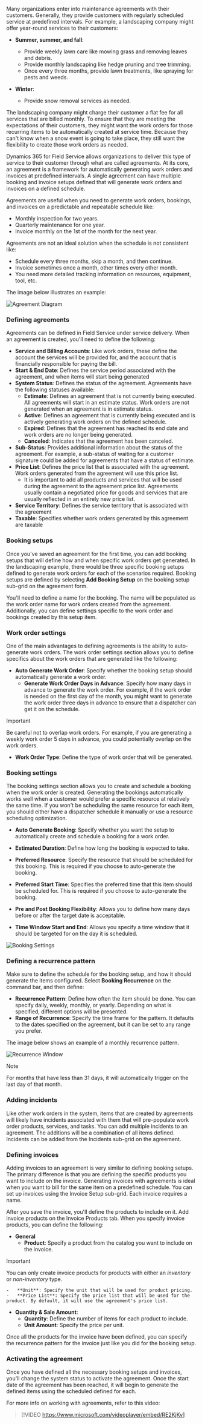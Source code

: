 Many organizations enter into maintenance agreements with their customers. Generally, they provide customers with regularly scheduled service at predefined intervals. For example, a landscaping company might offer year-round services to their customers:

-   **Summer, summer, and fall**:
    -   Provide weekly lawn care like mowing grass and removing leaves and debris.
    -   Provide monthly landscaping like hedge pruning and tree trimming.
    -   Once every three months, provide lawn treatments, like spraying for pests and weeds.

-   **Winter**:
    -   Provide snow removal services as needed.

The landscaping company might charge their customer a flat fee for all services that are billed monthly. To ensure that they are meeting the expectations of their customers, they might want the work orders for those recurring items to be automatically created at service time. Because they can't know when a snow event is going to take place, they still want the flexibility to create those work orders as needed.

Dynamics 365 for Field Service allows organizations to deliver this type of service to their customer through what are called agreements. At its core, an agreement is a framework for automatically generating work orders and invoices at predefined intervals. A single agreement can have multiple booking and invoice setups defined that will generate work orders and invoices on a defined schedule.

Agreements are useful when you need to generate work orders, bookings, and invoices on a predictable and repeatable schedule like:

-   Monthly inspection for two years.
-   Quarterly maintenance for one year.
-   Invoice monthly on the 1st of the month for the next year.

Agreements are not an ideal solution when the schedule is not consistent
like:

-   Schedule every three months, skip a month, and then continue.
-   Invoice sometimes once a month, other times every other month.
-   You need more detailed tracking information on resources, equipment, tool, etc.

The image below illustrates an example:

![Agreement Diagram](../media/WO-Unit5-1.png)

### Defining agreements

Agreements can be defined in Field Service under service delivery. When an agreement is created, you'll need to define the following:
-   **Service and Billing Accounts**: Like work orders, these define the account the services will be provided for, and the account that is financially responsible for paying the bill.
-   **Start & End Date**: Defines the service period associated with the agreement, and when items will start being generated
-   **System Status**: Defines the status of the agreement. Agreements have the following statuses available:
    -   **Estimate**: Defines an agreement that is not currently being executed. All agreements will start in an estimate status. Work orders are not generated when an agreement is in estimate status.
    -   **Active**: Defines an agreement that is currently being executed and is actively generating work orders on the defined schedule.
    -   **Expired**: Defines that the agreement has reached its end date and work orders are no longer being generated.
    -   **Canceled**: Indicates that the agreement has been canceled.
-   **Sub-Status**: Provides additional information about the status of the agreement. For example, a sub-status of waiting for a customer signature could be added for agreements that have a status of estimate.
-   **Price List**: Defines the price list that is associated with the agreement. Work orders generated from the agreement will use this price list.
    -   It is important to add all products and services that will be used during the agreement to the agreement price list. Agreements usually contain a negotiated price for goods and services that are usually reflected in an entirely new price list.
-   **Service Territory**: Defines the service territory that is associated with the agreement
-   **Taxable**: Specifies whether work orders generated by this agreement are taxable

### Booking setups

Once you've saved an agreement for the first time, you can add booking setups that will define how and when specific work orders get generated. In the landscaping example, there would be three specific booking setups defined to generate work orders for each of the scenarios required. Booking setups are defined by selecting **Add Booking Setup** on the booking setup sub-grid on the agreement form.

You'll need to define a name for the booking. The name will be populated as the work order name for work orders created from the agreement. Additionally, you can define settings specific to the work order and bookings created by this setup item.

### Work order settings

One of the main advantages to defining agreements is the ability to auto-generate work orders. The work order settings section allows you to define specifics about the work orders that are generated like the following:

-   **Auto Generate Work Order**: Specify whether the booking setup should automatically generate a work order. 
    -   **Generate Work Order Days in Advance**: Specify how many days in advance to generate the work order. For example, if the work order is needed on the first day of the month, you might want to generate the work order three days in advance to ensure that a dispatcher can get it on the schedule.

> [!IMPORTANT] 
> Be careful not to overlap work orders. For example, if you are generating a weekly work order 5 days in advance, you could potentially overlap on the work orders.

-   **Work Order Type**: Define the type of work order that will be generated.

### Booking settings

The booking settings section allows you to create and schedule a booking when the work order is created. Generating the bookings automatically works well when a customer would prefer a specific resource at relatively the same time. If you won't be scheduling the same resource for each item, you should either have a dispatcher schedule it manually or use a resource scheduling optimization.

-   **Auto Generate Booking**: Specify whether you want the setup to automatically create and schedule a booking for a work order.

-   **Estimated Duration**: Define how long the booking is expected to take.
-   **Preferred Resource**: Specify the resource that should be scheduled for this booking. This is required if you choose to auto-generate the booking.
-   **Preferred Start Time**: Specifies the preferred time that this item should be scheduled for. This is required if you choose to auto-generate the booking.
-   **Pre and Post Booking Flexibility**: Allows you to define how many days before or after the target date is acceptable. 
-   **Time Window Start and End**: Allows you specify a time window that it should be targeted for on the day it is scheduled.

![Booking Settings](../media/WO-Unit5-2.png)

### Defining a recurrence pattern

Make sure to define the schedule for the booking setup, and how it should generate the items configured. Select **Booking Recurrence** on the command bar, and then define:

-   **Recurrence Pattern**: Define how often the item should be done. You can specify daily, weekly, monthly, or yearly. Depending on what is specified, different options will be presented.
-   **Range of Recurrence**: Specify the time frame for the pattern. It defaults to the dates specified on the agreement, but it can be set to any range you prefer.

The image below shows an example of a monthly recurrence pattern.

![Recurrence Window](../media/WO-Unit5-3.png)

> [!Note] 
> For months that have less than 31 days, it will automatically trigger on the last day of that month.

### Adding incidents

Like other work orders in the system, items that are created by agreements will likely have incidents associated with them that will pre-populate work order products, services, and tasks. You can add multiple incidents  to an agreement. The additions will be a combination of all items defined. Incidents can be added from the Incidents sub-grid on the agreement.

### Defining invoices

Adding invoices to an agreement is very similar to defining booking setups. The primary difference is that you are defining the specific products you want to include on the invoice. Generating invoices with agreements is ideal when you want to bill for the same item on a predefined schedule. You can set up invoices using the Invoice Setup sub-grid. Each invoice requires a name.

After you save the invoice, you'll define the products to include on it. Add invoice products on the Invoice Products tab. When you specify invoice products, you can define the following:

-   **General**
    -   **Product**: Specify a product from the catalog you want to include on the invoice.

> [!IMPORTANT]
> You can only create invoice products for products with either an *inventory*  or *non-inventory* type.

    -   **Unit**: Specify the unit that will be used for product pricing.
    -   **Price List**: Specify the price list that will be used for the product. By default, it will use the agreement's price list.

-   **Quantity & Sale Amount**:
    -   **Quantity**: Define the number of items for each product to include.
    -   **Unit Amount**: Specify the price per unit.

Once all the products for the invoice have been defined, you can specify the recurrence pattern for the invoice just like you did for the booking setup.

### Activating the agreement

Once you have defined all the necessary booking setups and invoices, you'll change the system status to activate the agreement. Once the start date of the agreement has been reached, it will begin to generate the defined items using the scheduled defined for each.

For more info on working with agreements, refer to this video:

> [!VIDEO https://www.microsoft.com/videoplayer/embed/RE2KjKv]